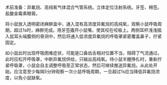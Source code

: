术前准备：异氟烷、高纯氧气体混合气管系统。立体定位注射系统。牙签、棉签。盐酸金霉素眼膏。

将小鼠放入透明密闭麻醉盒中，通入混有高浓度异氟烷的高纯氧，观察小鼠呼吸周期，超过1s时，麻醉完成。用牙签撬开小鼠嘴，使其咬在咬板上。两侧耳杆浅浅插入鼠耳头端腹侧的骨洞中，然后将通入低浓度异氟烷的呼吸罩紧密覆盖鼻子，拧紧固定。

如小鼠此时出现呼吸困难症状，可能是口鼻齿舌相对位置不当，阻碍了气流通过。此时应松开呼吸罩，中断异氟烷供给，只输出高纯氧。待小鼠半醒挣扎时，重新拧紧呼吸罩，小鼠会自主调整呼吸至正常状态，然后可继续推送异氟烷。从此处开始，应注意至少每隔5分钟观察一次小鼠呼吸周期，一旦超过1s应当降低异氟烷浓度，以免小鼠缺氧。